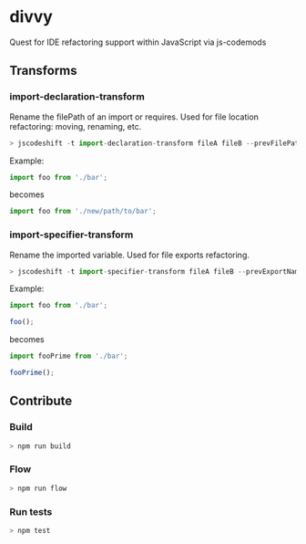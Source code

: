 # divvy
Quest for IDE refactoring support within JavaScript via js-codemods

## Transforms

### import-declaration-transform

Rename the filePath of an import or requires. Used for file location refactoring: moving, renaming, etc.

```js
> jscodeshift -t import-declaration-transform fileA fileB --prevFilePath=./bar --nextFilePath=./new/path/to/bar
```

Example:

```js
import foo from './bar';
```

 becomes

 ```js
import foo from './new/path/to/bar';
 ```

### import-specifier-transform

Rename the imported variable. Used for file exports refactoring.

```js
> jscodeshift -t import-specifier-transform fileA fileB --prevExportName=foo --nextExportName=fooPrime
```

Example:

```js
import foo from './bar';

foo();
```

 becomes

 ```js
import fooPrime from './bar';

fooPrime();
 ```

## Contribute

### Build
```js
> npm run build
```

### Flow
```js
> npm run flow
```

### Run tests
```js
> npm test
```
